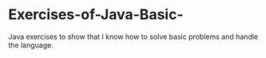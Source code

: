 # Exercises-of-Java-Basic-
Java exercises to show that I know how to solve basic problems and handle the language.
